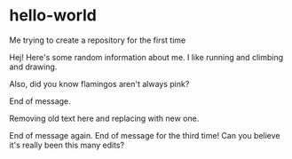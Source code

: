 # hello-world
Me trying to create a repository for the first time

Hej! Here's some random information about me. I like running and climbing and drawing.

Also, did you know flamingos aren't always pink?

End of message.

Removing old text here and replacing with new one.

End of message again.
End of message for the third time! Can you believe it's really been this many edits?
